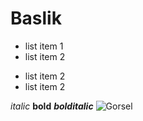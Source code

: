 # Baslik
- list item 1
- list item 2

* list item 2
* list item 2


*italic* **bold** ***bolditalic***
![Gorsel](https://i.hizliresim.com/9fq0duy.png)
